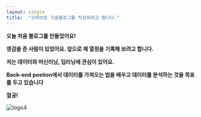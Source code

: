 ```yaml
---
layout: single
title:  "깃허브로 기술블로그를 작성하려고 합니다."
---
```

**오늘 처음 블로그를 만들었어요!**

**영감을 준 사람이 있었어요. 앞으로 제 열정을 기록해 보려고 합니다.**

**저는 데이터와 머신러닝, 딥러닝에 관심이 있어요.**

**Back-end postion에서 데이터를 가져오는 법을 배우고 데이터를 분석하는 것을 목표를 두고 있습니다**

**열공!**

![logo4](/Users/songjaegwan/Desktop/BDJaeKwan.github.io/images/2021-10-24-frist/logo4.gif)









